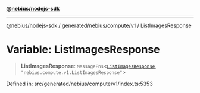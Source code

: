 [**@nebius/nodejs-sdk**](../../../../../README.md)

***

[@nebius/nodejs-sdk](../../../../../README.md) / [generated/nebius/compute/v1](../README.md) / ListImagesResponse

# Variable: ListImagesResponse

> **ListImagesResponse**: `MessageFns`\<[`ListImagesResponse`](../interfaces/ListImagesResponse.md), `"nebius.compute.v1.ListImagesResponse"`\>

Defined in: src/generated/nebius/compute/v1/index.ts:5353
